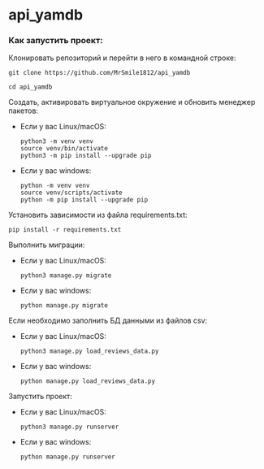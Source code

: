 # api_yamdb

### Как запустить проект:

Клонировать репозиторий и перейти в него в командной строке:

```
git clone https://github.com/MrSmile1812/api_yamdb
```
```
cd api_yamdb
```

Cоздать, активировать виртуальное окружение и обновить менеджер пакетов:

* Если у вас Linux/macOS:

    ```
    python3 -m venv venv
    source venv/bin/activate
    python3 -m pip install --upgrade pip
    ```

* Если у вас windows:

    ```
    python -m venv venv
    source venv/scripts/activate
    python -m pip install --upgrade pip
    ```


Установить зависимости из файла requirements.txt:

```
pip install -r requirements.txt
```

Выполнить миграции:


* Если у вас Linux/macOS:

    ```
    python3 manage.py migrate
    ```

* Если у вас windows:

    ```
    python manage.py migrate
    ```

Если необходимо заполнить БД данными из файлов csv:

* Если у вас Linux/macOS:

    ```
    python3 manage.py load_reviews_data.py
    ```

* Если у вас windows:

    ```
    python manage.py load_reviews_data.py
    ```

Запустить проект:


* Если у вас Linux/macOS:

    ```
    python3 manage.py runserver
    ```

* Если у вас windows:

    ```
    python manage.py runserver
    ```

